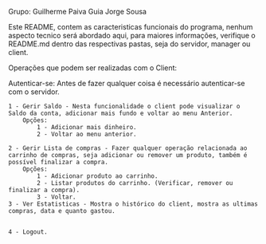 Grupo:
Guilherme Paiva Guia
Jorge Sousa

Este README, contem as caracteristicas funcionais do programa, nenhum aspecto tecnico será abordado aqui,
para maiores informações, verifique o README.md dentro das respectivas pastas, seja do servidor, manager ou client.

Operações que podem ser realizadas com o Client:

Autenticar-se: Antes de fazer qualquer coisa é necessário autenticar-se com o servidor.
    
    1 - Gerir Saldo - Nesta funcionalidade o client pode visualizar o Saldo da conta, adicionar mais fundo e voltar ao menu Anterior.
        Opções:
            1 - Adicionar mais dinheiro.
            2 - Voltar ao menu anterior.
    
    2 - Gerir Lista de compras - Fazer qualquer operação relacionada ao carrinho de compras, seja adicionar ou remover um produto, também é possível finalizar a compra.
        Opções:
            1 - Adicionar produto ao carrinho.
            2 - Listar produtos do carrinho. (Verificar, remover ou finalizar a compra).
            3 - Voltar.
    3 - Ver Estatisticas - Mostra o histórico do client, mostra as ultimas compras, data e quanto gastou.
            
    
    4 - Logout.
